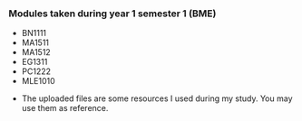 ### Modules taken during year 1 semester 1 (BME)
- BN1111
- MA1511
- MA1512
- EG1311
- PC1222
- MLE1010
* The uploaded files are some resources I used during my study. You may use them as reference.
